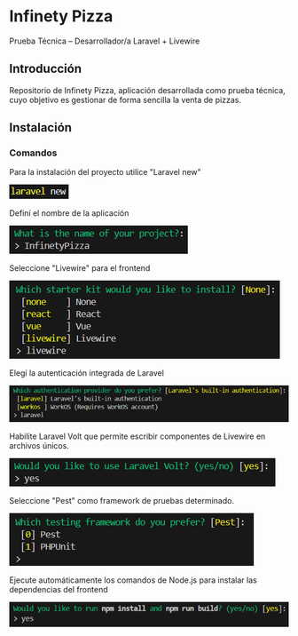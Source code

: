 # Infinety Pizza

Prueba Técnica – Desarrollador/a Laravel + Livewire

## Introducción

Repositorio de Infinety Pizza, aplicación desarrollada como prueba técnica, cuyo objetivo es gestionar de forma sencilla la venta de pizzas.

## Instalación

### Comandos
Para la instalación del proyecto utilice "Laravel new"

![alt text](./sources/image.png)

Definí el nombre de la aplicación

![alt text](./sources/image-1.png)

Seleccione "Livewire" para el frontend

![alt text](./sources/image-2.png)

Elegí la autenticación integrada de Laravel

![alt text](./sources/image-3.png)

Habilite Laravel Volt que permite escribir componentes de Livewire en archivos únicos.

![alt text](./sources/image-4.png)

Seleccione "Pest" como framework de pruebas determinado.

![alt text](./sources/image-5.png)

Ejecute automáticamente los comandos de Node.js para instalar las dependencias del frontend

![alt text](./sources/image-6.png)